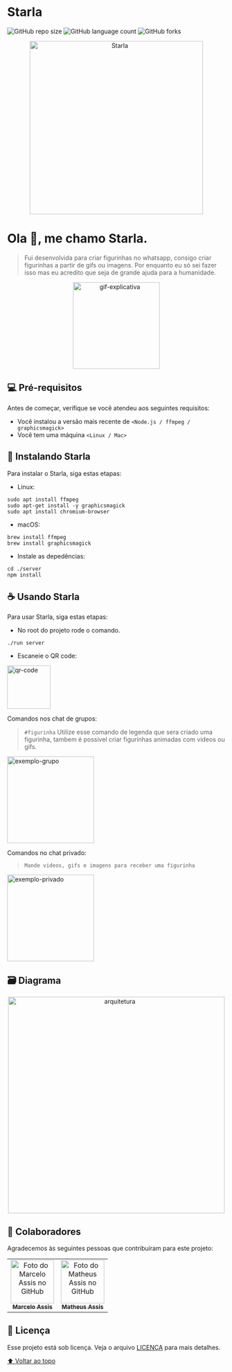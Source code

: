 # Starla

![GitHub repo size](https://img.shields.io/github/repo-size/assisDev/Starla?style=for-the-badge)
![GitHub language count](https://img.shields.io/github/languages/count/assisDev/Starla?style=for-the-badge)
![GitHub forks](https://img.shields.io/github/forks/assisDev/Starla?style=for-the-badge)

<p align="center">
  <img src="https://user-images.githubusercontent.com/71731452/111244354-7d39ae00-85e1-11eb-9e44-b1116645414e.png" alt="Starla" float="rigth" width="400"> 
</p>

# Ola 👋, me chamo Starla.

> Fui desenvolvida para criar figurinhas no whatsapp, consigo criar figurinhas a partir de gifs ou imagens. 
> Por enquanto eu só sei fazer isso mas eu acredito que seja de grande ajuda para a humanidade.

<p align="center">
  <img src="https://user-images.githubusercontent.com/71731452/111242959-f4ba0e00-85de-11eb-873b-32ca87556165.gif" alt="gif-explicativa" width="200">
</p>

## 💻 Pré-requisitos

Antes de começar, verifique se você atendeu aos seguintes requisitos:

* Você instalou a versão mais recente de `<Node.js / ffmpeg / graphicsmagick>`
* Você tem uma máquina `<Linux / Mac>`

## 🚀 Instalando Starla

Para instalar o Starla, siga estas etapas:

* Linux:
```
sudo apt install ffmpeg
sudo apt-get install -y graphicsmagick
sudo apt install chromium-browser
```

* macOS:
```
brew install ffmpeg
brew install graphicsmagick
```

* Instale as depedências:

```
cd ./server
npm install
```

## ☕ Usando Starla

Para usar Starla, siga estas etapas:

* No root do projeto rode o comando.
```
./run server
```
* Escaneie o QR code:
 <img src="https://user-images.githubusercontent.com/71731452/136301244-527fc68b-1877-4b10-8c6c-605655cd71e5.png" alt="qr-code" width="100">

Comandos nos chat de grupos:

> `#figurinha` Utilize esse comando de legenda que sera criado uma figurinha, tambem é possivel criar figurinhas animadas com videos ou gifs.

<img src="https://user-images.githubusercontent.com/71731452/125382649-6ecf8900-e36c-11eb-909f-27de01dfc5f8.gif" alt="exemplo-grupo" width="200">

Comandos no chat privado:

> `Mande videos, gifs e imagens para receber uma figurinha`

<img src="https://user-images.githubusercontent.com/71731452/125382658-71ca7980-e36c-11eb-81af-01106799f032.gif" alt="exemplo-privado" width="200">

## 🗃️ Diagrama

<p align="center">
  <img src="https://user-images.githubusercontent.com/65235458/141867787-eb567b0b-8299-478c-98b7-006326178cd8.jpg" alt="arquitetura" width="500">
</p>

## 🤝 Colaboradores

Agradecemos às seguintes pessoas que contribuíram para este projeto:

<table>
  <tr>
    <td align="center">
      <a href="#">
        <img src="https://avatars.githubusercontent.com/u/71731452?v=4" width="100px;" alt="Foto do Marcelo Assis no GitHub"/><br>
        <sub>
          <b>Marcelo Assis</b>
        </sub>
      </a>
    </td>
    <td align="center">
      <a href="#">
        <img src="https://avatars.githubusercontent.com/u/65235458?v=4" width="100px;" alt="Foto do Matheus Assis no GitHub"/><br>
        <sub>
          <b>Matheus Assis</b>
        </sub>
      </a>
    </td>
  </tr>
</table>

## 📝 Licença

Esse projeto está sob licença. Veja o arquivo [LICENÇA](LICENSE.md) para mais detalhes.

[⬆ Voltar ao topo](README.md)<br>
